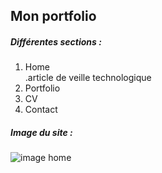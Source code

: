 ## Mon portfolio     
##### Différentes sections :  
1. Home  
.article de veille technologique  
2. Portfolio  
3. CV  
4. Contact  
##### Image du site :
![image home](https://github.com/olygood/imagesWeb/blob/master/webPortfolio.png?raw=true)
 

   